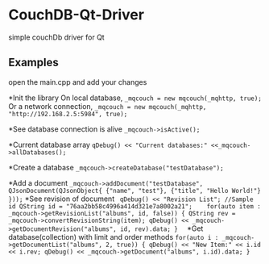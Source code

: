 # CouchDB-Qt-Driver
simple couchDb driver for Qt

## Examples
open the main.cpp and add your changes

*Init the library
  On local database,
  `_mqcouch = new mqcouch(_mqhttp, true);`
  Or a network connection,
  `_mqcouch = new mqcouch(_mqhttp, "http://192.168.2.5:5984", true);`
  
*See database connection is alive
  `_mqcouch->isActive();`
 
*Current database array
  `qDebug() << "Current databases:" <<_mqcouch->allDatabases();`
 
*Create a database
  `_mqcouch->createDatabase("testDatabase");`

*Add a document
  `
  _mqcouch->addDocument("testDatabase",  QJsonDocument(QJsonObject{
                                                         {"name", "test"},
                                                         {"title", "Hello World!"}
                                                     }));
  `
*See revision of document
  ` 
    qDebug() << "Revision List";
    //Sample id
    QString id = "76aa2bb58c4996a414d321e7a8002a21";   
    for(auto item : _mqcouch->getRevisionList("albums", id, false))
    {
        QString rev = _mqcouch->convertRevisionString(item);
        qDebug() << _mqcouch->getDocumentRevision("albums", id, rev).data;
    }  
  `
*Get database(collection) with limit and order methods
  `
    for(auto i : _mqcouch->getDocumentList("albums", 2, true))
    {
        qDebug() << "New Item:" << i.id << i.rev;
        qDebug() << _mqcouch->getDocument("albums", i.id).data;
    }
  `
